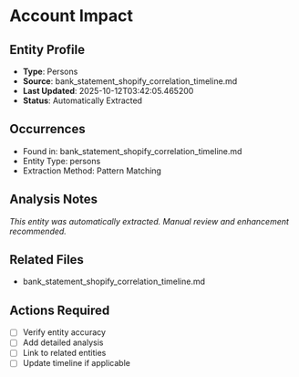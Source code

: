 # Account Impact

## Entity Profile
- **Type**: Persons
- **Source**: bank_statement_shopify_correlation_timeline.md
- **Last Updated**: 2025-10-12T03:42:05.465200
- **Status**: Automatically Extracted

## Occurrences
- Found in: bank_statement_shopify_correlation_timeline.md
- Entity Type: persons
- Extraction Method: Pattern Matching

## Analysis Notes
*This entity was automatically extracted. Manual review and enhancement recommended.*

## Related Files
- bank_statement_shopify_correlation_timeline.md

## Actions Required
- [ ] Verify entity accuracy
- [ ] Add detailed analysis
- [ ] Link to related entities
- [ ] Update timeline if applicable
